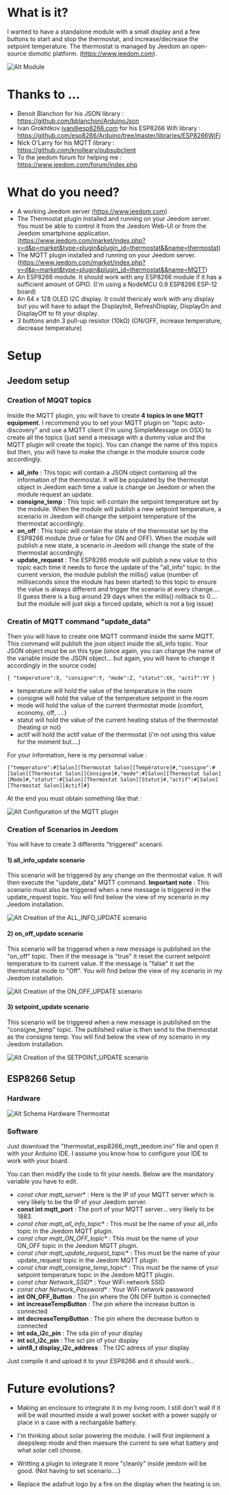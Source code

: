 # What is it?
I wanted to have a standalone module with a small display and a few buttons to start and stop the thermostat, and increase/decrease the setpoint temperature. The thermostat is managed by Jeedom an open-source domotic platform. (https://www.jeedom.com).

![Alt Module](/15053415_10154125135750765_761397922_o.jpg?raw=true "Creation of the SETPOINT_UPDATE scenario")

# Thanks to ...
* Benoit Blanchon for his JSON library : https://github.com/bblanchon/ArduinoJson
* Ivan Grokhtkov <ivan@esp8266.com> for his ESP8266 Wifi library : https://github.com/esp8266/Arduino/tree/master/libraries/ESP8266WiFi
* Nick O'Larry for his MQTT library : https://github.com/knolleary/pubsubclient
* To the jeedom forum for helping me : https://www.jeedom.com/forum/index.php

# What do you need?
* A working Jeedom server (https://www.jeedom.com).
* The Thermostat plugin installed and running on your Jeedom server. You must be able to control it from the Jeedom Web-UI or from the Jeedom smartphone application.(https://www.jeedom.com/market/index.php?v=d&p=market&type=plugin&plugin_id=thermostat&&name=thermostat)
* The MQTT plugin installed and running on your Jeedom server. (https://www.jeedom.com/market/index.php?v=d&p=market&type=plugin&plugin_id=thermostat&&name=MQTT)
* An ESP8266 module. It should work with any ESP8266 module if it has a sufficient amount of GPIO. (I'm using a NodeMCU 0.9 ESP8266 ESP-12 board)
* An 64 x 128 OLED I2C display. It could thericaly work with any display but you will have to adapt the DisplayInit, RefreshDisplay, DisplayOn and DisplayOff to fit your display.
* 3 buttons andn 3 pull-up resistor (10kΩ) (ON/OFF, increase temperature, decrease temperature)

# Setup
## Jeedom setup
### Creation of MQQT topics
Inside the MQTT plugin, you will have to create **4 topics in one MQTT equipment**.
I recommend you to set your MQTT plugin on "topic auto-discovery" and use a MQTT client (I'm using SimpleMessage on OSX) to create all the topics (just send a message with a dummy value and the MQTT plugin will create the topic). You can change the name of this topics but then, you will have to make the change in the module source code accordingly.

* **all_info** : This topic will contain a JSON object containing all the information of the thermostat. It will be populated by the thermostat object in Jeedom each time a value is change on Jeedom or when the module request an update.
* **consigne_temp** : This topic will contain the setpoint temperature set by the module. When the module will publish a new setpoint temperature, a scenario in Jeedom will change the setpoint temperature of the thermostat accordingly.
* **on_off** : This topic will contain the state of the thermostat set by the ESP8266 module (true or false for ON and OFF). When the module will publish a new state, a scenario in Jeedom will change the state of the thermostat accordingly.
* **update_request** : The ESP8266 module will publish a new value to this topic each time it needs to force the update of the "all_info" topic. In the current version, the module publish the millis() value (number of milliseconds since the module has been started) to this topic to ensure the value is always different and trigger the scenario at every change.... (I guess there is a bug around 29 days when the millis() rollback to 0.... but the module will just skip a forced update, which is not a big issue)

###  Creatin of MQTT command "update_data"
Then you will have to create one MQTT command inside the same MQTT. This command will publish the json object inside the all_info topic. Your JSON object must be on this type (once again, you can change the name of the variable inside the JSON object... but again, you will have to change it accordingly in the source code)

`{
  "temperature":X,
  "consigne":Y,
  "mode":Z,
  "statut":XX,
  "actif":YY
  }`
  
* temperature will hold the value of the temperature in the room
* consigne will hold the value of the temperature setpoint in the room
* mode will hold the value of the current thermostat mode (comfort, economy, off, ....)
* statut will hold the value of the current heating status of the thermostat (heating or not)
* actif will hold the actif value of the thermostat (i'm not using this value for the moment but....)
  
For your information, here is my personnal value :
  
`{"temperature":#[Salon][Thermostat Salon][Température]#,"consigne":#[Salon][Thermostat Salon][Consigne]#,"mode":#[Salon][Thermostat Salon][Mode]#,"statut":#[Salon][Thermostat Salon][Statut]#,"actif":#[Salon][Thermostat Salon][Actif]#}`

At the end you must obtain something like that :

![Alt Configuration of the MQTT plugin](/mqtt_config_jeedom.jpeg?raw=true "Configuration of the MQTT plugin")

### Creation of Scenarios in Jeedom

You will have to create 3 differents "triggered" scenarii.

#### 1) all_info_update scenario
This scenario will be triggered by any change on the thermostat value. It will then execute the "update_data" MQTT command.
**Important note** : This scenario must also be triggered when a new message is triggered in the update_request topic.
You will find below the view of my scenario in my Jeedom installation.

![Alt Creation of the ALL_INFO_UPDATE scenario](/mqtt_scenario_3_jeedom.jpeg?raw=true "Creation of the ALL_INFO_UPDATE scenario")

#### 2) on_off_update scenario
This scenario will be triggered when a new message is published on the "on_off" topic. Then if the message is "true" it reset the current setpoint temperature to its current value. If the message is "false" it set the thermotstat mode to "Off". You will find below the view of my scenario in my Jeedom installation.

![Alt Creation of the ON_OFF_UPDATE scenario](/mqtt_scenario_1_jeedom.jpeg?raw=true "Creation of the ON_OFF_UPDATE scenario")

#### 3) setpoint_update scenario
This scenario will be triggered when a new message is published on the "consigne_temp" topic. The published value is then send to the thermostat as the consigne temp. You will find below the view of my scenario in my Jeedom installation.

![Alt Creation of the SETPOINT_UPDATE scenario](/mqtt_scenario_2_jeedom.jpeg?raw=true "Creation of the SETPOINT_UPDATE scenario")

## ESP8266 Setup
### Hardware

![Alt Schema Hardware Thermostat](/schema_thermostat.png?raw=true "Creation of the SETPOINT_UPDATE scenario")

### Software
Just download the "thermostat_esp8266_mqtt_jeedom.ino" file and open it with your Arduino IDE. I assume you know how to configure your IDE to work with your board.

You can then modify the code to fit your needs. Below are the mandatory variable you have to edit.

* **const char* mqtt_server** : Here is the IP of your MQTT server which is very likely to be the IP of your Jeedom server.
* **const int mqtt_port** : The port of your MQTT server... very likely to be 1883.
* **const char* mqtt_all_info_topic** : This must be the name of your all_info topic in the Jeedom MQTT plugin.
* **const char* mqtt_ON_OFF_topic** : This must be the name of your ON_OFF topic in the Jeedom MQTT plugin.
* **const char* mqtt_update_request_topic** : This must be the name of your update_request topic in the Jeedom MQTT plugin.
* **const char* mqtt_consigne_temp_topic** : This must be the name of your setpoint temperature topic in the Jeedom MQTT plugin.
* **const char* Network_SSID** : Your WiFi network SSID
* **const char* Network_Password** : Your WiFi network password
* **int ON_OFF_Button** : The pin where the ON OFF button is connected
* **int increaseTempButton** : The pin where the increase button is connected
* **int decreaseTempButton** : The pin where the decrease button is connected
* **int sda_i2c_pin** : The sda pin of your display
* **int scl_i2c_pin** : The scl pin of your display
* **uint8_t display_i2c_address** : The I2C adress of your display

Just compile it and upload it to your ESP8266 and it should work...

# Future evolutions?
* Making an enclosure to integrate it in my living room. I still don't wall if it will be wall mounted inside a wall power socket with a power supply or place in a case with a rechargable battery.

* I'm thinking about solar powering the module. I will first implement a deepsleep mode and then maesure the current to see what battery and what solar cell choose.

* Writting a plugin to integrate it more "cleanly" inside jeedom will be good. (Not having to set scenario....)

* Replace the adafruit logo by a fire on the display when the heating is on.
